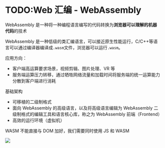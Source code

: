 # TODO:Web 汇编 - WebAssembly

WebAssembly 是一种将一种编程语言编写的代码转换为**浏览器可以理解的机器代码**的技术

WebAssembly 是一种低级的类汇编语言，可以接近原生性能运行，C/C++等语言可以通过编译器编译成`.wasm`文件，浏览器可以运行`.wasm`。

应用方向：

- 客户端高运算要求场景，视频剪辑、图片处理、VR 等
- 服务端运算压力转移，通过牺牲网络流量和加载时间将服务端的统一运算能力分散到客户端进行消耗

基础架构

- 可移植的二级制格式
- 面向 WebAssembly 的高级语言，以及将高级语言编辑为 WebAssembly 二级制格式的编辑工具和语言核心库，称之为 WebAssembly 前端（Frontend）
- 高效的运行环境（虚拟机）

WASM 不能直接与 DOM 加好，我们需要同时使用 JS 和 WASM

![](https://static001.geekbang.org/infoq/0b/0ba045dfedf1691f1c1ebd961d247ca2.png)